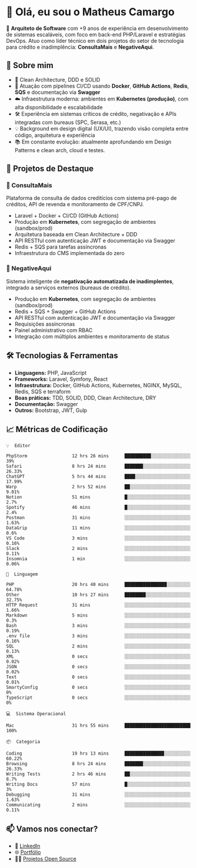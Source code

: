 # 👋 Olá, eu sou o Matheus Camargo

🎯 **Arquiteto de Software** com +9 anos de experiência em desenvolvimento de sistemas escaláveis, com foco em back-end PHP/Laravel e estratégias DevOps. Atuo como líder técnico em dois projetos do setor de tecnologia para crédito e inadimplência: **ConsultaMais** e **NegativeAqui**.

## 🧠 Sobre mim

- 🚀 Clean Architecture, DDD e SOLID
- 🔁 Atuação com pipelines CI/CD usando **Docker**, **GitHub Actions**, **Redis**, **SQS** e documentação via **Swagger**
- ☁️ Infraestrutura moderna: ambientes em **Kubernetes (produção)**, com alta disponibilidade e escalabilidade
- 🛠️ Experiência em sistemas críticos de crédito, negativação e APIs integradas com bureaus (SPC, Serasa, etc.)
- 💡 Background em design digital (UX/UI), trazendo visão completa entre código, arquitetura e experiência
- 📚 Em constante evolução: atualmente aprofundando em Design Patterns e clean arch, cloud e testes.

## 🚧 Projetos de Destaque

### 🔹 ConsultaMais
Plataforma de consulta de dados creditícios com sistema pré-pago de créditos, API de revenda e monitoramento de CPF/CNPJ.

- Laravel + Docker + CI/CD (GitHub Actions)
- Produção em **Kubernetes**, com segregação de ambientes (sandbox/prod)
- Arquitetura baseada em Clean Architecture + DDD
- API RESTful com autenticação JWT e documentação via Swagger
- Redis + SQS para tarefas assíncronas
- Infraestrutura do CMS implementada do zero

### 🔹 NegativeAqui
Sistema inteligente de **negativação automatizada de inadimplentes**, integrado a serviços externos (bureaus de crédito).

- Produção em **Kubernetes**, com segregação de ambientes (sandbox/prod)
- Redis + SQS + Swagger + GitHub Actions
- API RESTful com autenticação JWT e documentação via Swagger
- Requisições assíncronas
- Painel administrativo com RBAC
- Integração com múltiplos ambientes e monitoramento de status

## 🛠️ Tecnologias & Ferramentas

- **Linguagens:** PHP, JavaScript
- **Frameworks:** Laravel, Symfony, React
- **Infraestrutura:** Docker, GitHub Actions, Kubernetes, NGINX, MySQL, Redis, SQS e terraform
- **Boas práticas:** TDD, SOLID, DDD, Clean Architecture, DRY
- **Documentação:** Swagger
- **Outros:** Bootstrap, JWT, Gulp

## 📈 Métricas de Codificação

```text
💡  Editor

PhpStorm                 12 hrs 26 mins      ██████████░░░░░░░░░░░░░░░        39%
Safari                   8 hrs 24 mins       ███████░░░░░░░░░░░░░░░░░░     26.33%
ChatGPT                  5 hrs 44 mins       ████░░░░░░░░░░░░░░░░░░░░░     17.99%
Warp                     2 hrs 52 mins       ██░░░░░░░░░░░░░░░░░░░░░░░      9.01%
Notion                   51 mins             █░░░░░░░░░░░░░░░░░░░░░░░░       2.7%
Spotify                  46 mins             █░░░░░░░░░░░░░░░░░░░░░░░░       2.4%
Postman                  31 mins             ░░░░░░░░░░░░░░░░░░░░░░░░░      1.63%
DataGrip                 11 mins             ░░░░░░░░░░░░░░░░░░░░░░░░░       0.6%
VS Code                  3 mins              ░░░░░░░░░░░░░░░░░░░░░░░░░      0.16%
Slack                    2 mins              ░░░░░░░░░░░░░░░░░░░░░░░░░      0.11%
Insomnia                 1 min               ░░░░░░░░░░░░░░░░░░░░░░░░░      0.06%
```
```text
💬  Linguagem

PHP                      20 hrs 40 mins      ████████████████░░░░░░░░░     64.78%
Other                    10 hrs 27 mins      ████████░░░░░░░░░░░░░░░░░     32.75%
HTTP Request             31 mins             ░░░░░░░░░░░░░░░░░░░░░░░░░      1.66%
Markdown                 5 mins              ░░░░░░░░░░░░░░░░░░░░░░░░░       0.3%
Bash                     3 mins              ░░░░░░░░░░░░░░░░░░░░░░░░░      0.19%
.env file                3 mins              ░░░░░░░░░░░░░░░░░░░░░░░░░      0.16%
SQL                      2 mins              ░░░░░░░░░░░░░░░░░░░░░░░░░      0.13%
XML                      0 secs              ░░░░░░░░░░░░░░░░░░░░░░░░░      0.02%
JSON                     0 secs              ░░░░░░░░░░░░░░░░░░░░░░░░░      0.02%
Text                     0 secs              ░░░░░░░░░░░░░░░░░░░░░░░░░      0.01%
SmartyConfig             0 secs              ░░░░░░░░░░░░░░░░░░░░░░░░░         0%
TypeScript               0 secs              ░░░░░░░░░░░░░░░░░░░░░░░░░         0%
```
```text
💻  Sistema Operacional

Mac                      31 hrs 55 mins      █████████████████████████       100%
```
```text
📦  Categoria

Coding                   19 hrs 13 mins      ███████████████░░░░░░░░░░     60.22%
Browsing                 8 hrs 24 mins       ███████░░░░░░░░░░░░░░░░░░     26.33%
Writing Tests            2 hrs 46 mins       ██░░░░░░░░░░░░░░░░░░░░░░░       8.7%
Writing Docs             57 mins             █░░░░░░░░░░░░░░░░░░░░░░░░         3%
Debugging                31 mins             ░░░░░░░░░░░░░░░░░░░░░░░░░      1.63%
Communicating            2 mins              ░░░░░░░░░░░░░░░░░░░░░░░░░      0.11%
```

## 📫 Vamos nos conectar?

- 💼 [LinkedIn](https://www.linkedin.com/in/matheuscamargoxavier)
- 🌐 [Portfólio](https://matheuscamargo.co)
- 🧑‍💻 [Projetos Open Source](https://github.com/bymatheus)
